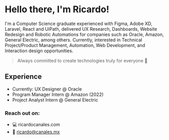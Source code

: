 # Hello there, I'm Ricardo!
I'm a Computer Science graduate experienced with Figma, Adobe XD, Laravel, React and UiPath, delivered UX Research, Dashboards, Website Redesign and Robotic Automations for companies such as Oracle, Amazon, General Electric, among others. Currently, interested in Technical Project/Product Management, Automation, Web Development, and Interaction design opportunities. 
> Always committed to create technologies truly for everyone 🤩
## Experience
* Currently: UX Designer @ Oracle
* Program Manager Intern @ Amazon (2022)
* Project Analyst Intern @ General Electric

### Reach out on:
- 💻 ricardocanales.com
- 📩 ricardo@canales.mx
